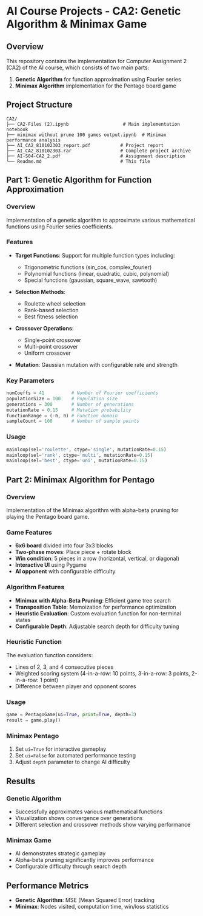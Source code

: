 # AI Course Projects - CA2: Genetic Algorithm & Minimax Game

## Overview

This repository contains the implementation for Computer Assignment 2 (CA2) of the AI course, which consists of two main parts:

1. **Genetic Algorithm** for function approximation using Fourier series
2. **Minimax Algorithm** implementation for the Pentago board game

## Project Structure

```
CA2/
├── CA2-Files (2).ipynb                    # Main implementation notebook
├── minimax without prune 100 games output.ipynb  # Minimax performance analysis
├── AI_CA2_810102303_report.pdf           # Project report
├── AI_CA2_810102303.rar                  # Complete project archive
├── AI-S04-CA2_2.pdf                      # Assignment description
└── Readme.md                             # This file
```

## Part 1: Genetic Algorithm for Function Approximation

### Overview
Implementation of a genetic algorithm to approximate various mathematical functions using Fourier series coefficients.

### Features
- **Target Functions**: Support for multiple function types including:
  - Trigonometric functions (sin_cos, complex_fourier)
  - Polynomial functions (linear, quadratic, cubic, polynomial)
  - Special functions (gaussian, square_wave, sawtooth)

- **Selection Methods**:
  - Roulette wheel selection
  - Rank-based selection
  - Best fitness selection

- **Crossover Operations**:
  - Single-point crossover
  - Multi-point crossover
  - Uniform crossover

- **Mutation**: Gaussian mutation with configurable rate and strength

### Key Parameters
```python
numCoeffs = 41          # Number of Fourier coefficients
populationSize = 100    # Population size
generations = 300       # Number of generations
mutationRate = 0.15     # Mutation probability
functionRange = (-π, π) # Function domain
sampleCount = 100       # Number of sample points
```

### Usage
```python
mainloop(sel='roulette', ctype='single', mutationRate=0.15)
mainloop(sel='rank', ctype='multi', mutationRate=0.15)
mainloop(sel='best', ctype='uni', mutationRate=0.15)
```

## Part 2: Minimax Algorithm for Pentago

### Overview
Implementation of the Minimax algorithm with alpha-beta pruning for playing the Pentago board game.

### Game Features
- **6x6 board** divided into four 3x3 blocks
- **Two-phase moves**: Place piece + rotate block
- **Win condition**: 5 pieces in a row (horizontal, vertical, or diagonal)
- **Interactive UI** using Pygame
- **AI opponent** with configurable difficulty

### Algorithm Features
- **Minimax with Alpha-Beta Pruning**: Efficient game tree search
- **Transposition Table**: Memoization for performance optimization
- **Heuristic Evaluation**: Custom evaluation function for non-terminal states
- **Configurable Depth**: Adjustable search depth for difficulty tuning

### Heuristic Function
The evaluation function considers:
- Lines of 2, 3, and 4 consecutive pieces
- Weighted scoring system (4-in-a-row: 10 points, 3-in-a-row: 3 points, 2-in-a-row: 1 point)
- Difference between player and opponent scores

### Usage
```python
game = PentagoGame(ui=True, print=True, depth=3)
result = game.play()
```

### Minimax Pentago
1. Set `ui=True` for interactive gameplay
2. Set `ui=False` for automated performance testing
3. Adjust `depth` parameter to change AI difficulty

## Results

### Genetic Algorithm
- Successfully approximates various mathematical functions
- Visualization shows convergence over generations
- Different selection and crossover methods show varying performance

### Minimax Game
- AI demonstrates strategic gameplay
- Alpha-beta pruning significantly improves performance
- Configurable difficulty through search depth

## Performance Metrics
- **Genetic Algorithm**: MSE (Mean Squared Error) tracking
- **Minimax**: Nodes visited, computation time, win/loss statistics

